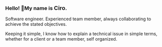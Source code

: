 ### Hello! 👋My name is <strong style='font-size:18px'>Ciro</strong>.


Software engineer. Experienced team member, always collaborating to achieve the stated objectives. 

Keeping it simple, I know how to explain a technical issue in simple terms, whether for a client or a team member, self organized.



<!--
**ciro-maciel/ciro-maciel** is a ✨ _special_ ✨ repository because its `README.md` (this file) appears on your GitHub profile.

Here are some ideas to get you started:

- 🔭 I’m currently working on ...
- 🌱 I’m currently learning ...
- 👯 I’m looking to collaborate on ...
- 🤔 I’m looking for help with ...
- 💬 Ask me about ...
- 📫 How to reach me: ...
- 😄 Pronouns: ...
- ⚡ Fun fact: ...
-->
